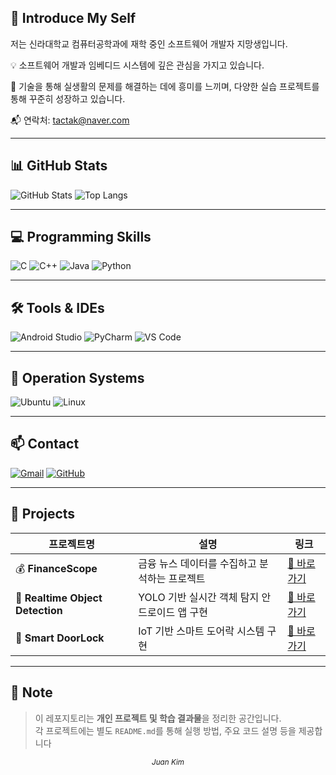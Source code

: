 ## 👋 Introduce My Self

저는 신라대학교 컴퓨터공학과에 재학 중인 소프트웨어 개발자 지망생입니다.

💡 소프트웨어 개발과 임베디드 시스템에 깊은 관심을 가지고 있습니다.

🔧 기술을 통해 실생활의 문제를 해결하는 데에 흥미를 느끼며, 다양한 실습 프로젝트를 통해 꾸준히 성장하고 있습니다.

📬 연락처: tactak@naver.com

---

## 📊 GitHub Stats

![GitHub Stats](https://github-readme-stats.vercel.app/api?username=CNUB&show_icons=true&theme=radical)
![Top Langs](https://github-readme-stats.vercel.app/api/top-langs/?username=CNUB&layout=compact&theme=radical)

---

## 💻 Programming Skills

![C](https://img.shields.io/badge/C-%2300599C.svg?style=flat&logo=c&logoColor=white)
![C++](https://img.shields.io/badge/C++-%2300599C.svg?style=flat&logo=c%2B%2B&logoColor=white)
![Java](https://img.shields.io/badge/Java-%23ED8B00.svg?style=flat&logo=java&logoColor=white)
![Python](https://img.shields.io/badge/Python-%233776AB.svg?style=flat&logo=python&logoColor=white)

---

## 🛠 Tools & IDEs

![Android Studio](https://img.shields.io/badge/Android%20Studio-3DDC84?style=flat&logo=android-studio&logoColor=white)
![PyCharm](https://img.shields.io/badge/PyCharm-000000?style=flat&logo=pycharm&logoColor=white)
![VS Code](https://img.shields.io/badge/VS%20Code-007ACC?style=flat&logo=visual-studio-code&logoColor=white)

---

## 🐧 Operation Systems

![Ubuntu](https://img.shields.io/badge/Ubuntu-E95420?style=flat&logo=ubuntu&logoColor=white)
![Linux](https://img.shields.io/badge/Linux-FCC624?style=flat&logo=linux&logoColor=black)

---

## 📫 Contact

[![Gmail](https://img.shields.io/badge/tactak@naver.com-03C75A?style=flat&logo=naver&logoColor=white)](mailto:tactak@naver.com)
[![GitHub](https://img.shields.io/badge/@CNUB-181717?style=flat&logo=github&logoColor=white)](https://github.com/CNUB)

---

## 🔨 Projects

| 프로젝트명 | 설명 | 링크 |
|------------|------|------|
| 💰 **FinanceScope** | 금융 뉴스 데이터를 수집하고 분석하는 프로젝트 | [🔗 바로가기](./financescope) |
| 🎯 **Realtime Object Detection** | YOLO 기반 실시간 객체 탐지 안드로이드 앱 구현 | [🔗 바로가기](./Realtime%20object%20detection) |
| 🔐 **Smart DoorLock** | IoT 기반 스마트 도어락 시스템 구현 | [🔗 바로가기](./Smart%20DoorLock) |

---

## 📝 Note

> 이 레포지토리는 **개인 프로젝트 및 학습 결과물**을 정리한 공간입니다.  
> 각 프로젝트에는 별도 `README.md`를 통해 실행 방법, 주요 코드 설명 등을 제공합니다



<p align="center">
  <sub><i>Juan Kim</i></sub>
</p>
